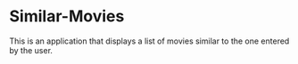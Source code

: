 # Similar-Movies
This is an application that displays a list of movies similar to the one entered by the user.
